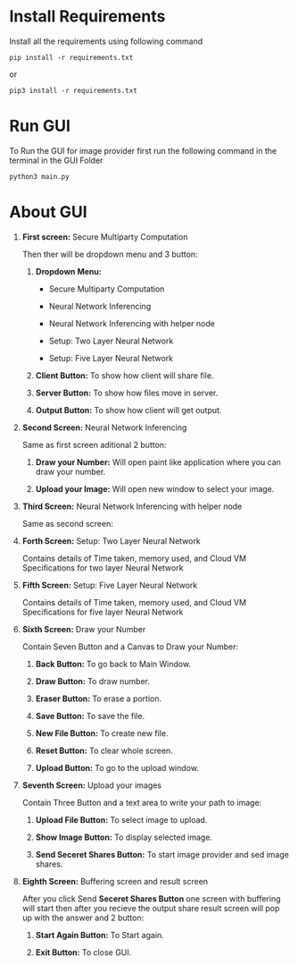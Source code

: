 # Install Requirements
Install all the requirements using following command

```
pip install -r requirements.txt
```

or

```
pip3 install -r requirements.txt
```
# Run GUI

To Run the GUI for image provider first run the following command in the terminal in the GUI Folder

```
python3 main.py
```

# About GUI

1. **First screen:** Secure Multiparty Computation

    Then ther will be dropdown menu and 3 button:

    1. **Dropdown Menu:**
        
        * Secure Multiparty Computation
        
        * Neural Network Inferencing
        
        * Neural Network Inferencing with helper node
        
        * Setup: Two Layer Neural Network
        
        * Setup: Five Layer Neural Network
    
    2. **Client Button:** To show how client will share file.
    
    3. **Server Button:** To show how files move in server.
    
    4. **Output Button:** To show how client will get output.

2. **Second Screen:** Neural Network Inferencing
    
    Same as first screen aditional 2 button:
    
    1. **Draw your Number:** Will open paint like application where you can draw your number.
    
    2. **Upload your Image:** Will open new window to select your image.

3. **Third Screen:** Neural Network Inferencing with helper node

    Same as second screen:

4. **Forth Screen:** Setup: Two Layer Neural Network

    Contains details of Time taken, memory used, and Cloud VM Specifications for two layer Neural Network

5. **Fifth Screen:** Setup: Five Layer Neural Network

    Contains details of Time taken, memory used, and Cloud VM Specifications for five layer Neural Network

6. **Sixth Screen:** Draw your Number

    Contain Seven Button and a Canvas to Draw your Number:

    1. **Back Button:** To go back to Main Window.
    
    2. **Draw Button:** To draw number.
    
    3. **Eraser Button:** To erase a portion.
    
    4. **Save Button:** To save the file.
    
    5. **New File Button:** To create new file.
    
    6. **Reset Button:** To clear whole screen.
    
    7. **Upload Button:** To go to the upload window.

7. **Seventh Screen:** Upload your images

    Contain Three Button and a text area to write your path to image:

    1. **Upload File Button:** To select image to upload.
    
    2. **Show Image Button:** To display selected image.
    
    3. **Send Seceret Shares Button:** To start image provider and sed image shares.

7. **Eighth Screen:** Buffering screen and result screen

    After you click Send **Seceret Shares Button** one screen with buffering will start then after you recieve the output share result screen will pop up with the answer and 2 button:

    1. **Start Again Button:** To Start again.
    
    2. **Exit Button:** To close GUI.
